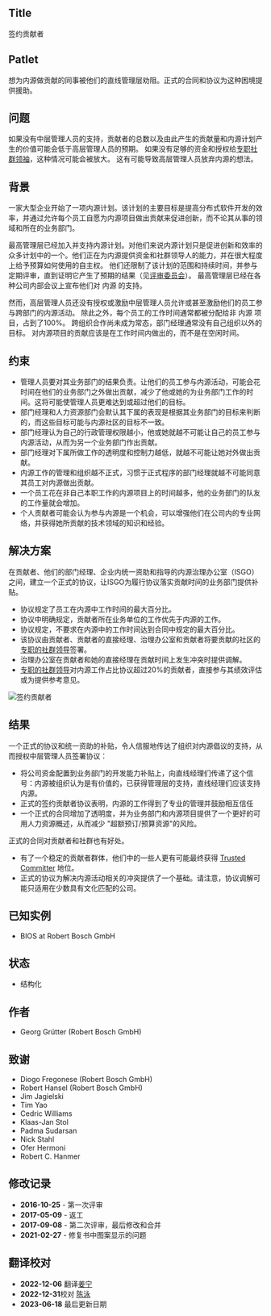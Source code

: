 ## Title

签约贡献者

## Patlet

想为内源做贡献的同事被他们的直线管理层劝阻。正式的合同和协议为这种困境提供援助。

## 问题

如果没有中层管理人员的支持，贡献者的总数以及由此产生的贡献量和内源计划产生的价值可能会低于高层管理人员的预期。
如果没有足够的资金和授权给[专职社群领袖](dedicated-community-leader.md)，这种情况可能会被放大。
这有可能导致高层管理人员放弃内源的想法。

## 背景

一家大型企业开始了一项内源计划。该计划的主要目标是提高分布式软件开发的效率，并通过允许每个员工自愿为内源项目做出贡献来促进创新，而不论其从事的领域和所在的业务部门。

最高管理层已经加入并支持内源计划。对他们来说内源计划只是促进创新和效率的众多计划中的一个。他们正在为内源提供资金和社群领导人的能力，并在很大程度上给予预算如何使用的自主权。
他们还限制了该计划的范围和持续时间，并参与定期评审，直到证明它产生了预期的结果（见[评审委员会](review-committee.md)）。
最高管理层已经在各种公司内部会议上宣布他们对 内源 的支持。

然而，高层管理人员还没有授权或激励中层管理人员允许或甚至激励他们的员工参与跨部门的内源活动。
除此之外，每个员工的工作时间通常都被分配给非 内源 项目，占到了100%。
跨组织合作尚未成为常态，部门经理通常没有自己组织以外的目标。
对内源项目的贡献应该是在工作时间内做出的，而不是在空闲时间。

## 约束

- 管理人员要对其业务部门的结果负责。让他们的员工参与内源活动，可能会花时间在他们的业务部门之外做出贡献，减少了他或她的为业务部门工作的时间。这将可能使管理人员更难达到或超过他们的目标。
- 部门经理和人力资源部门会默认其下属的表现是根据其业务部门的目标来判断的，而这些目标可能与内源社区的目标不一致。
- 部门经理认为自己的行政管理权限越小，他或她就越不可能让自己的员工参与内源活动，从而为另一个业务部门作出贡献。
- 部门经理对下属所做工作的透明度和控制力越低，就越不可能让她对外做出贡献。
- 内源工作的管理和组织越不正式，习惯于正式程序的部门经理就越不可能同意其员工对内源做出贡献。
- 一个员工花在非自己本职工作的内源项目上的时间越多，他的业务部门的队友的工作量就会增加。
- 个人贡献者可能会认为参与内源是一个机会，可以增强他们在公司内的专业网络，并获得她所贡献的技术领域的知识和经验。

## 解决方案

在贡献者、他们的部门经理、企业内统一资助和指导的内源治理办公室（ISGO）之间，建立一个正式的协议，让ISGO为履行协议落实贡献时间的业务部门提供补贴。

- 协议规定了员工在内源中工作时间的最大百分比。
- 协议中明确规定，贡献者所在业务单位的工作优先于内源的工作。
- 协议规定，不要求在内源中的工作时间达到合同中规定的最大百分比。
- 该协议由贡献者、贡献者的直接经理、治理办公室和贡献者将要贡献的社区的[专职的社群领导](dedicated-community-leader.md)签署。
- 治理办公室在贡献者和她的直接经理在贡献时间上发生冲突时提供调解。
- [专职的社群领导](dedicated-community-leader.md)对内源工作占比协议超过20%的贡献者，直接参与其绩效评估或为提供参考意见。

![签约贡献者](../../../assets/img/contracted-contributor.png)

## 结果

一个正式的协议和统一资助的补贴，令人信服地传达了组织对内源倡议的支持，从而授权中层管理人员签署协议：

- 将公司资金配置到业务部门的开发能力补贴上，向直线经理们传递了这个信号：内源被组织认为是有价值的，已获得管理层的支持，直线经理们应该支持内源。
- 正式的签约贡献者协议表明，内源的工作得到了专业的管理并鼓励相互信任
- 一个正式的合同增加了透明度，并为业务部门和内源项目提供了一个更好的可用人力资源概述，从而减少 "超额预订/预算资源"的风险。

正式的合同对贡献者和社群也有好处。

- 有了一个稳定的贡献者群体，他们中的一些人更有可能最终获得 [Trusted Committer](./trusted-committer.md) 地位。
- 正式的协议为解决内源活动相关的冲突提供了一个基础。请注意，协议调解可能只适用在少数具有文化匹配的公司。

## 已知实例

- BIOS at Robert Bosch GmbH

## 状态

* 结构化

## 作者

- Georg Grütter (Robert Bosch GmbH)

## 致谢

- Diogo Fregonese (Robert Bosch GmbH)
- Robert Hansel (Robert Bosch GmbH)
- Jim Jagielski
- Tim Yao
- Cedric Williams
- Klaas-Jan Stol
- Padma Sudarsan
- Nick Stahl
- Ofer Hermoni
- Robert C. Hanmer

## 修改记录

- **2016-10-25** - 第一次评审
- **2017-05-09** - 返工
- **2017-09-08** - 第二次评审，最后修改和合并
- **2021-02-27** - 修复书中图案显示的问题

## 翻译校对

- **2022-12-06** 翻译[姜宁](https://github.com/willemjiang)
- **2022-12-31**校对 [陈泳](https://github.com/gzchenyong)
- **2023-06-18** 最后更新日期

